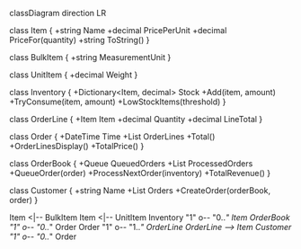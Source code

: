 classDiagram
direction LR

class Item {
  +string Name
  +decimal PricePerUnit
  +decimal PriceFor(quantity)
  +string ToString()
}

class BulkItem {
  +string MeasurementUnit
}

class UnitItem {
  +decimal Weight
}

class Inventory {
  +Dictionary<Item, decimal> Stock
  +Add(item, amount)
  +TryConsume(item, amount)
  +LowStockItems(threshold)
}

class OrderLine {
  +Item Item
  +decimal Quantity
  +decimal LineTotal
}

class Order {
  +DateTime Time
  +List<OrderLine> OrderLines
  +Total()
  +OrderLinesDisplay()
  +TotalPrice()
}

class OrderBook {
  +Queue<Order> QueuedOrders
  +List<Order> ProcessedOrders
  +QueueOrder(order)
  +ProcessNextOrder(inventory)
  +TotalRevenue()
}

class Customer {
  +string Name
  +List<Order> Orders
  +CreateOrder(orderBook, order)
}

Item <|-- BulkItem
Item <|-- UnitItem
Inventory "1" o-- "0..*" Item
OrderBook "1" o-- "0..*" Order
Order "1" o-- "1..*" OrderLine
OrderLine --> Item
Customer "1" o-- "0..*" Order
